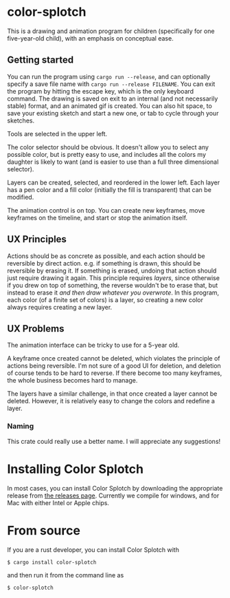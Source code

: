 # color-splotch

This is a drawing and animation program for children (specifically for one five-year-old child),
with an emphasis on conceptual ease.

## Getting started

You can run the program using `cargo run --release`, and can optionally specify a save file name
with `cargo run --release FILENAME`.  You can exit the program by hitting the escape key, which is
the only keyboard command.  The drawing is saved on exit to an internal (and not necessarily stable)
format, and an animated gif is created.  You can also hit space, to save your existing sketch and
start a new one, or tab to cycle through your sketches.

Tools are selected in the upper left.

The color selector should be obvious.  It doesn't allow you
to select any possible color, but is pretty easy to use, and includes all the colors my daughter
is likely to want (and is easier to use than a full three dimensional selector).

Layers can be created, selected, and reordered in the lower left.  Each layer has a pen color and a fill
color (initially the fill is transparent) that can be modified.

The animation control is on top.  You can create new keyframes, move keyframes on the timeline, and start
or stop the animation itself.

## UX Principles

Actions should be as concrete as possible, and each action should be reversible by direct action.
e.g. if something is drawn, this should be reversible by erasing it.  If something is erased, undoing
that action should just require drawing it again.  This principle requires *layers*, since otherwise
if you drew on top of something, the reverse wouldn't be to erase that, but instead to erase it *and
then draw whatever you overwrote*.  In this program, each color (of a finite set of colors) is a
layer, so creating a new color always requires creating a new layer.

## UX Problems

The animation interface can be tricky to use for a 5-year old.

A keyframe once created cannot be deleted, which violates the principle of actions being reversible.
I'm not sure of a good UI for deletion, and deletion of course tends to be hard to reverse.  If there
become too many keyframes, the whole business becomes hard to manage.

The layers have a similar challenge, in that once created a layer cannot be deleted.  However, it is
relatively easy to change the colors and redefine a layer.

### Naming

This crate could really use a better name.  I will appreciate any suggestions!

# Installing Color Splotch

In most cases, you can install Color Splotch by downloading the appropriate
release from [the releases page](releases).  Currently we compile for windows,
and for Mac with either Intel or Apple chips.

# From source

If you are a rust developer, you can install Color Splotch with
```
$ cargo install color-splotch
```
and then run it from the command line as
```
$ color-splotch
```
